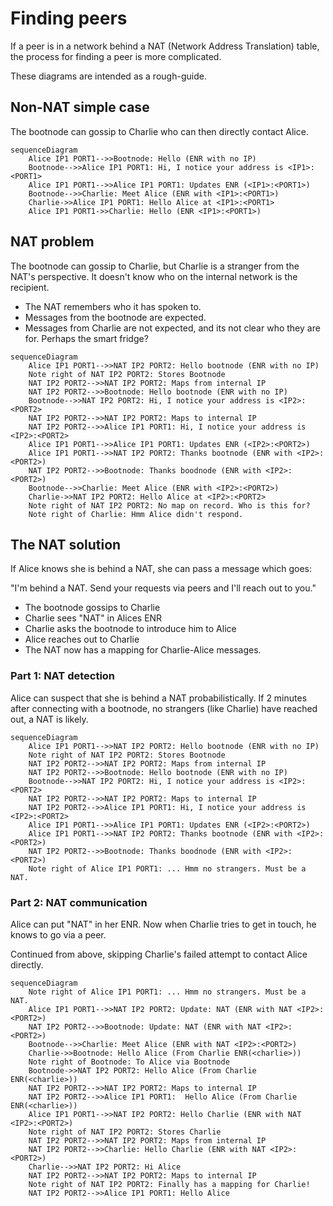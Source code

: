 # Finding peers

If a peer is in a network behind a NAT (Network Address Translation) table, the process for
finding a peer is more complicated.

These diagrams are intended as a rough-guide.

## Non-NAT simple case

The bootnode can gossip to Charlie who can then directly contact Alice.

```mermaid
sequenceDiagram
    Alice IP1 PORT1-->>Bootnode: Hello (ENR with no IP)
    Bootnode-->>Alice IP1 PORT1: Hi, I notice your address is <IP1>:<PORT1>
    Alice IP1 PORT1-->>Alice IP1 PORT1: Updates ENR (<IP1>:<PORT1>)
    Bootnode-->>Charlie: Meet Alice (ENR with <IP1>:<PORT1>)
    Charlie->>Alice IP1 PORT1: Hello Alice at <IP1>:<PORT1>
    Alice IP1 PORT1->>Charlie: Hello (ENR <IP1>:<PORT1>)
```

## NAT problem

The bootnode can gossip to Charlie, but Charlie is a stranger from the NAT's perspective.
It doesn't know who on the internal network is the recipient.

- The NAT remembers who it has spoken to.
- Messages from the bootnode are expected.
- Messages from Charlie are not expected, and its not clear who they are for. Perhaps
the smart fridge?

```mermaid
sequenceDiagram
    Alice IP1 PORT1-->>NAT IP2 PORT2: Hello bootnode (ENR with no IP)
    Note right of NAT IP2 PORT2: Stores Bootnode
    NAT IP2 PORT2-->>NAT IP2 PORT2: Maps from internal IP
    NAT IP2 PORT2-->>Bootnode: Hello bootnode (ENR with no IP)
    Bootnode-->>NAT IP2 PORT2: Hi, I notice your address is <IP2>:<PORT2>
    NAT IP2 PORT2-->>NAT IP2 PORT2: Maps to internal IP
    NAT IP2 PORT2-->>Alice IP1 PORT1: Hi, I notice your address is <IP2>:<PORT2>
    Alice IP1 PORT1-->>Alice IP1 PORT1: Updates ENR (<IP2>:<PORT2>)
    Alice IP1 PORT1-->>NAT IP2 PORT2: Thanks bootnode (ENR with <IP2>:<PORT2>)
    NAT IP2 PORT2-->>Bootnode: Thanks boodnode (ENR with <IP2>:<PORT2>)
    Bootnode-->>Charlie: Meet Alice (ENR with <IP2>:<PORT2>)
    Charlie->>NAT IP2 PORT2: Hello Alice at <IP2>:<PORT2>
    Note right of NAT IP2 PORT2: No map on record. Who is this for?
    Note right of Charlie: Hmm Alice didn't respond.
```

## The NAT solution

If Alice knows she is behind a NAT, she can pass a message which goes:

"I'm behind a NAT. Send your requests via peers and I'll reach out to you."

- The bootnode gossips to Charlie
- Charlie sees "NAT" in Alices ENR
- Charlie asks the bootnode to introduce him to Alice
- Alice reaches out to Charlie
- The NAT now has a mapping for Charlie-Alice messages.

### Part 1: NAT detection

Alice can suspect that she is behind a NAT probabilistically.
If 2 minutes after connecting with a bootnode, no strangers (like Charlie)
have reached out, a NAT is likely.

```mermaid
sequenceDiagram
    Alice IP1 PORT1-->>NAT IP2 PORT2: Hello bootnode (ENR with no IP)
    Note right of NAT IP2 PORT2: Stores Bootnode
    NAT IP2 PORT2-->>NAT IP2 PORT2: Maps from internal IP
    NAT IP2 PORT2-->>Bootnode: Hello bootnode (ENR with no IP)
    Bootnode-->>NAT IP2 PORT2: Hi, I notice your address is <IP2>:<PORT2>
    NAT IP2 PORT2-->>NAT IP2 PORT2: Maps to internal IP
    NAT IP2 PORT2-->>Alice IP1 PORT1: Hi, I notice your address is <IP2>:<PORT2>
    Alice IP1 PORT1-->>Alice IP1 PORT1: Updates ENR (<IP2>:<PORT2>)
    Alice IP1 PORT1-->>NAT IP2 PORT2: Thanks bootnode (ENR with <IP2>:<PORT2>)
    NAT IP2 PORT2-->>Bootnode: Thanks boodnode (ENR with <IP2>:<PORT2>)
    Note right of Alice IP1 PORT1: ... Hmm no strangers. Must be a NAT.

```

### Part 2: NAT communication

Alice can put "NAT" in her ENR. Now when Charlie tries to get in touch,
he knows to go via a peer.

Continued from above, skipping Charlie's failed attempt to contact Alice directly.

```mermaid
sequenceDiagram
    Note right of Alice IP1 PORT1: ... Hmm no strangers. Must be a NAT.
    Alice IP1 PORT1-->>NAT IP2 PORT2: Update: NAT (ENR with NAT <IP2>:<PORT2>)
    NAT IP2 PORT2-->>Bootnode: Update: NAT (ENR with NAT <IP2>:<PORT2>)
    Bootnode-->>Charlie: Meet Alice (ENR with NAT <IP2>:<PORT2>)
    Charlie->>Bootnode: Hello Alice (From Charlie ENR(<charlie>))
    Note right of Bootnode: To Alice via Bootnode
    Bootnode->>NAT IP2 PORT2: Hello Alice (From Charlie ENR(<charlie>))
    NAT IP2 PORT2-->>NAT IP2 PORT2: Maps to internal IP
    NAT IP2 PORT2-->>Alice IP1 PORT1:  Hello Alice (From Charlie ENR(<charlie>))
    Alice IP1 PORT1-->>NAT IP2 PORT2: Hello Charlie (ENR with NAT <IP2>:<PORT2>)
    Note right of NAT IP2 PORT2: Stores Charlie
    NAT IP2 PORT2-->>NAT IP2 PORT2: Maps from internal IP
    NAT IP2 PORT2-->>Charlie: Hello Charlie (ENR with NAT <IP2>:<PORT2>)
    Charlie-->>NAT IP2 PORT2: Hi Alice
    NAT IP2 PORT2-->>NAT IP2 PORT2: Maps to internal IP
    Note right of NAT IP2 PORT2: Finally has a mapping for Charlie!
    NAT IP2 PORT2-->>Alice IP1 PORT1: Hello Alice
```